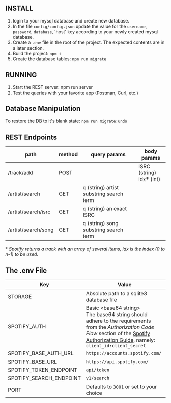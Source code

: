## INSTALL

1. login to your mysql database and create new database.
2. In the file `config/config.json` update the value for the `username`, `password`, `database`, 'host' key according to your newly created mysql database.
3. Create a `.env` file in the root of the project.  The expected contents are in a later section.
4. Build the project: `npm i`
5. Create the database tables: `npm run migrate`

## RUNNING

1. Start the REST server:  npm run server
2. Test the queries with your favorite app (Postman, Curl, etc.)

## Database Manipulation

To restore the DB to it's blank state: `npm run migrate:undo`

## REST Endpoints

| path | method | query params | body params | 
|------|------- | ------------ | ----------- | 
| /track/add | POST | | ISRC (string)<br>idx<strong>*</strong> (int) | 
| /artist/search | GET | q (string) artist substring search term | |
| /artist/search/isrc | GET | q (string) an exact ISRC | |
| /artist/search/song | GET | q (string) song substring search term | |

&#42; *Spotify returns a track with an array of several items, idx is the index (0 to n-1) to be used.*

## The .env File
| Key      | Value |
| ----------- | ----------- |
| STORAGE      | Absolute path to a sqlite3 database file       |
| SPOTIFY_AUTH   | Basic \<base64 string\><br/> The base64 string should adhere to the requirements from the *Authorization Code Flow* section of the [Spotify Authorization Guide](https://developer.spotify.com/documentation/general/guides/authorization-guide/), namely: `client_id:client_secret`|
| SPOTIFY_BASE_AUTH_URL | `https://accounts.spotify.com/` |
| SPOTIFY_BASE_URL | `https://api.spotify.com/` |
| SPOTIFY_TOKEN_ENDPOINT | `api/token` |
| SPOTIFY_SEARCH_ENDPOINT | `v1/search` |
| PORT | Defaults to `3001` or set to your choice |

